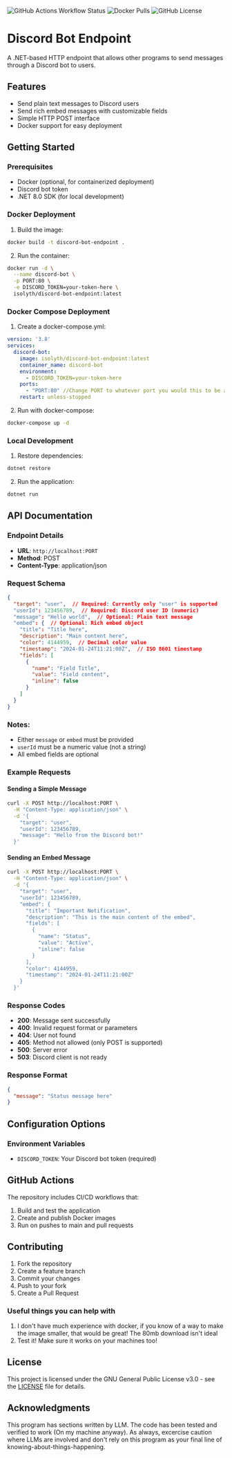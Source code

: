 ![GitHub Actions Workflow Status](https://img.shields.io/github/actions/workflow/status/isolyth/Discord-Bot-Endpoint/.github%2Fworkflows%2Fdocker-publish.yml) ![Docker Pulls](https://img.shields.io/docker/pulls/isolyth/discord-bot-endpoint) ![GitHub License](https://img.shields.io/github/license/isolyth/discord-bot-endpoint)


# Discord Bot Endpoint

A .NET-based HTTP endpoint that allows other programs to send messages through a Discord bot to users.

## Features

- Send plain text messages to Discord users
- Send rich embed messages with customizable fields
- Simple HTTP POST interface
- Docker support for easy deployment

## Getting Started

### Prerequisites

- Docker (optional, for containerized deployment)
- Discord bot token
- .NET 8.0 SDK (for local development)

### Docker Deployment

1. Build the image:
```bash
docker build -t discord-bot-endpoint .
```

2. Run the container:
```bash
docker run -d \
  --name discord-bot \
  -p PORT:80 \
  -e DISCORD_TOKEN=your-token-here \
  isolyth/discord-bot-endpoint:latest
```

### Docker Compose Deployment

1. Create a docker-compose.yml:
```yaml
version: '3.8'
services:
  discord-bot:
    image: isolyth/discord-bot-endpoint:latest
    container_name: discord-bot
    environment:
      - DISCORD_TOKEN=your-token-here
    ports:
      - "PORT:80" //Change PORT to whatever port you would this to be accessible at
    restart: unless-stopped
```

2. Run with docker-compose:
```bash
docker-compose up -d
```

### Local Development

1. Restore dependencies:
```bash
dotnet restore
```

2. Run the application:
```bash
dotnet run
```

## API Documentation

### Endpoint Details
- **URL**: `http://localhost:PORT`
- **Method**: POST
- **Content-Type**: application/json

### Request Schema
```json
{
  "target": "user",  // Required: Currently only "user" is supported
  "userId": 123456789,  // Required: Discord user ID (numeric)
  "message": "Hello world",  // Optional: Plain text message
  "embed": {  // Optional: Rich embed object
    "title": "Title here",
    "description": "Main content here",
    "color": 4144959,  // Decimal color value
    "timestamp": "2024-01-24T11:21:00Z",  // ISO 8601 timestamp
    "fields": [
      {
        "name": "Field Title",
        "value": "Field content",
        "inline": false
      }
    ]
  }
}
```

### Notes:
- Either `message` or `embed` must be provided
- `userId` must be a numeric value (not a string)
- All embed fields are optional

### Example Requests

#### Sending a Simple Message
```bash
curl -X POST http://localhost:PORT \
  -H "Content-Type: application/json" \
  -d '{
    "target": "user",
    "userId": 123456789,
    "message": "Hello from the Discord bot!"
  }'
```

#### Sending an Embed Message
```bash
curl -X POST http://localhost:PORT \
  -H "Content-Type: application/json" \
  -d '{
    "target": "user",
    "userId": 123456789,
    "embed": {
      "title": "Important Notification",
      "description": "This is the main content of the embed",
      "fields": [
        {
          "name": "Status",
          "value": "Active",
          "inline": false
        }
      ],
      "color": 4144959,
      "timestamp": "2024-01-24T11:21:00Z"
    }
  }'
```

### Response Codes
- **200**: Message sent successfully
- **400**: Invalid request format or parameters
- **404**: User not found
- **405**: Method not allowed (only POST is supported)
- **500**: Server error
- **503**: Discord client is not ready

### Response Format
```json
{
  "message": "Status message here"
}
```

## Configuration Options

### Environment Variables
- `DISCORD_TOKEN`: Your Discord bot token (required)

## GitHub Actions

The repository includes CI/CD workflows that:
1. Build and test the application
2. Create and publish Docker images
3. Run on pushes to main and pull requests

## Contributing

1. Fork the repository
2. Create a feature branch
3. Commit your changes
4. Push to your fork
5. Create a Pull Request

### Useful things you can help with

1. I don't have much experience with docker, if you know of a way to make the image smaller, that would be great! The 80mb download isn't ideal
2. Test it! Make sure it works on your machines too!

## License

This project is licensed under the GNU General Public License v3.0 - see the [LICENSE](LICENSE) file for details.

## Acknowledgments

This program has sections written by LLM. The code has been tested and verified to work (On my machine anyway). As always, excercise caution where LLMs are involved and don't rely on this program as your final line of knowing-about-things-happening.
